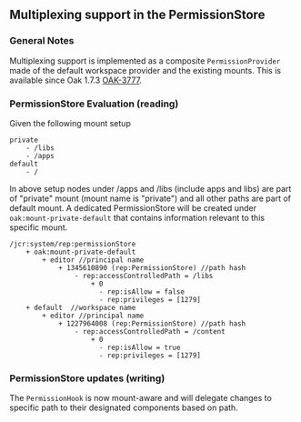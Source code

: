 <!--
   Licensed to the Apache Software Foundation (ASF) under one or more
   contributor license agreements.  See the NOTICE file distributed with
   this work for additional information regarding copyright ownership.
   The ASF licenses this file to You under the Apache License, Version 2.0
   (the "License"); you may not use this file except in compliance with
   the License.  You may obtain a copy of the License at

       http://www.apache.org/licenses/LICENSE-2.0

   Unless required by applicable law or agreed to in writing, software
   distributed under the License is distributed on an "AS IS" BASIS,
   WITHOUT WARRANTIES OR CONDITIONS OF ANY KIND, either express or implied.
   See the License for the specific language governing permissions and
   limitations under the License.
-->

Multiplexing support in the PermissionStore
--------------------------------------------------------------------------------

### General Notes

Multiplexing support is implemented as a composite `PermissionProvider` made of
the default workspace provider and the existing mounts.
This is available since Oak 1.7.3 [OAK-3777](https://issues.apache.org/jira/browse/OAK-3777).

### PermissionStore Evaluation (reading)

Given the following mount setup

    private
        - /libs
        - /apps
    default
        - /

In above setup nodes under /apps and /libs (include apps and libs) are part of "private" mount (mount name is "private") and all other paths are part of default mount.
A dedicated PermissionStore will be created under `oak:mount-private-default` that contains information relevant to this specific mount.

    /jcr:system/rep:permissionStore
        + oak:mount-private-default
            + editor //principal name
                + 1345610890 (rep:PermissionStore) //path hash
                    - rep:accessControlledPath = /libs
                        + 0
                          - rep:isAllow = false
                          - rep:privileges = [1279]
        + default  //workspace name
            + editor //principal name
                + 1227964008 (rep:PermissionStore) //path hash
                    - rep:accessControlledPath = /content
                        + 0
                          - rep:isAllow = true
                          - rep:privileges = [1279]

### PermissionStore updates (writing)

The `PermissionHook` is now mount-aware and will delegate changes to specific path to their designated components based on path.

